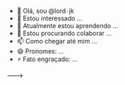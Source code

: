 - 👋 Olá, sou @lord۰jk
- 👀 Estou interessado ...
- 🌱 Atualmente estou aprendendo ...
- 💞️ Estou procurando colaborar ...
- 📫 Como chegar até mim ...
- 😄 Pronomes: ...
- ⚡ Fato engraçado: ...

<!---
lord۰jk/lord۰jk é um repositório ✨ especial ✨ porque seu `README.md` (este arquivo) aparece em seu perfil do GitHub.lord۰jk/lord۰jk é um repositório ✨ especial ✨ porque seu `README.md` (este arquivo) aparece em seu perfil do GitHub.
Você pode clicar no link Visualizar para ver suas alterações.
--->
--->
